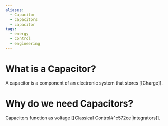 ```yaml
---
aliases:
  - Capacitor
  - capacitors
  - capacitor
tags:
  - energy
  - control
  - engineering
---
```

# What is a Capacitor?
A capacitor is a component of an electronic system that stores [[Charge]]. 
# Why do we need Capacitors?
Capacitors function as voltage [[Classical Control#^c572ce|integrators]]. 